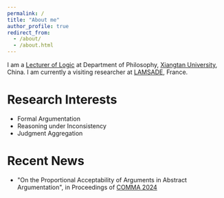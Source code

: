```yaml
---
permalink: /
title: "About me"
author_profile: true
redirect_from: 
  - /about/
  - /about.html
---
```


I am a [Lecturer of Logic](https://bqsy.xtu.edu.cn/info/1003/2346.htm) at Department of Philosophy, [Xiangtan University](https://en.xtu.edu.cn), China. I am currently a visiting researcher at [LAMSADE](https://www.lamsade.dauphine.fr/en/people/detail-cv/profile/xiaolong-liu.html), France.


Research Interests
======

- Formal Argumentation
- Reasoning under Inconsistency
- Judgment Aggregation

Recent News
======

- "On the Proportional Acceptability of Arguments in Abstract Argumentation", in Proceedings of [COMMA 2024](http://comma2024.krportal.org/program.html)
